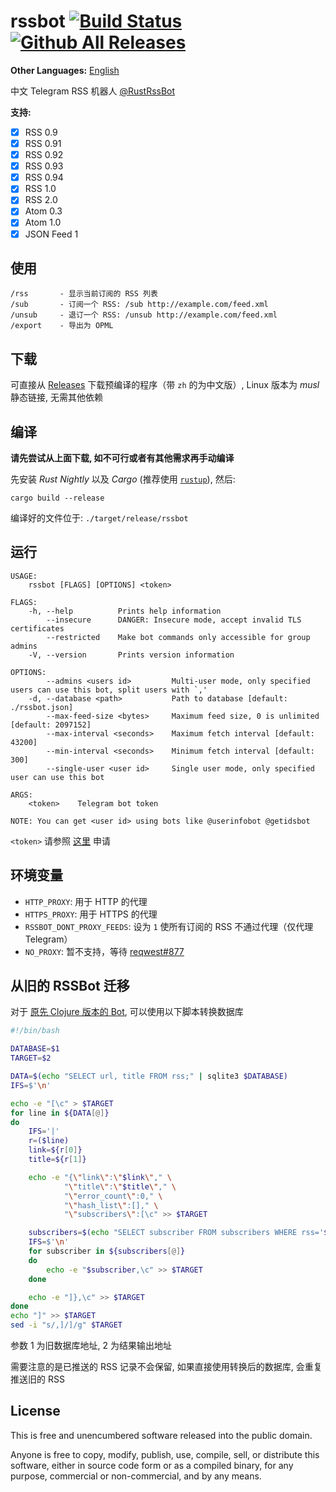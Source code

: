 # rssbot [![Build Status](https://github.com/iovxw/rssbot/workflows/Rust/badge.svg)](https://github.com/iovxw/rssbot/actions?query=workflow%3ARust) [![Github All Releases](https://img.shields.io/github/downloads/iovxw/rssbot/total.svg)](https://github.com/iovxw/rssbot/releases)

**Other Languages:** [English](README.en.md)

中文 Telegram RSS 机器人 [@RustRssBot](http://t.me/RustRssBot)

**支持:**
 - [x] RSS 0.9
 - [x] RSS 0.91
 - [x] RSS 0.92
 - [x] RSS 0.93
 - [x] RSS 0.94
 - [x] RSS 1.0
 - [x] RSS 2.0
 - [x] Atom 0.3
 - [x] Atom 1.0
 - [x] JSON Feed 1

## 使用

    /rss       - 显示当前订阅的 RSS 列表
    /sub       - 订阅一个 RSS: /sub http://example.com/feed.xml
    /unsub     - 退订一个 RSS: /unsub http://example.com/feed.xml
    /export    - 导出为 OPML

## 下载

可直接从 [Releases](https://github.com/iovxw/rssbot/releases) 下载预编译的程序（带 `zh` 的为中文版）, Linux 版本为 *musl* 静态链接, 无需其他依赖

## 编译

**请先尝试从上面下载, 如不可行或者有其他需求再手动编译**

先安装 *Rust Nightly* 以及 *Cargo* (推荐使用 [`rustup`](https://www.rustup.rs/)), 然后:

```
cargo build --release
```

编译好的文件位于: `./target/release/rssbot`

## 运行

```
USAGE:
    rssbot [FLAGS] [OPTIONS] <token>

FLAGS:
    -h, --help          Prints help information
        --insecure      DANGER: Insecure mode, accept invalid TLS certificates
        --restricted    Make bot commands only accessible for group admins
    -V, --version       Prints version information

OPTIONS:
        --admins <users id>         Multi-user mode, only specified users can use this bot, split users with `,'
    -d, --database <path>           Path to database [default: ./rssbot.json]
        --max-feed-size <bytes>     Maximum feed size, 0 is unlimited [default: 2097152]
        --max-interval <seconds>    Maximum fetch interval [default: 43200]
        --min-interval <seconds>    Minimum fetch interval [default: 300]
        --single-user <user id>     Single user mode, only specified user can use this bot

ARGS:
    <token>    Telegram bot token

NOTE: You can get <user id> using bots like @userinfobot @getidsbot
```

`<token>` 请参照 [这里](https://core.telegram.org/bots#3-how-do-i-create-a-bot) 申请

## 环境变量

- `HTTP_PROXY`: 用于 HTTP 的代理
- `HTTPS_PROXY`: 用于 HTTPS 的代理
- `RSSBOT_DONT_PROXY_FEEDS`: 设为 `1` 使所有订阅的 RSS 不通过代理（仅代理 Telegram）
- `NO_PROXY`: 暂不支持，等待 [reqwest#877](https://github.com/seanmonstar/reqwest/pull/877)

## 从旧的 RSSBot 迁移

对于 [原先 Clojure 版本的 Bot](https://github.com/iovxw/tg-rss-bot), 可以使用以下脚本转换数据库

```bash
#!/bin/bash

DATABASE=$1
TARGET=$2

DATA=$(echo "SELECT url, title FROM rss;" | sqlite3 $DATABASE)
IFS=$'\n'

echo -e "[\c" > $TARGET
for line in ${DATA[@]}
do
    IFS='|'
    r=($line)
    link=${r[0]}
    title=${r[1]}

    echo -e "{\"link\":\"$link\"," \
            "\"title\":\"$title\"," \
            "\"error_count\":0," \
            "\"hash_list\":[]," \
            "\"subscribers\":[\c" >> $TARGET

    subscribers=$(echo "SELECT subscriber FROM subscribers WHERE rss='$link';" | sqlite3 $DATABASE)
    IFS=$'\n'
    for subscriber in ${subscribers[@]}
    do
        echo -e "$subscriber,\c" >> $TARGET
    done

    echo -e "]},\c" >> $TARGET
done
echo "]" >> $TARGET
sed -i "s/,]/]/g" $TARGET
```

参数 1 为旧数据库地址, 2 为结果输出地址

需要注意的是已推送的 RSS 记录不会保留, 如果直接使用转换后的数据库, 会重复推送旧的 RSS

## License

This is free and unencumbered software released into the public domain.

Anyone is free to copy, modify, publish, use, compile, sell, or distribute this software, either in source code form or as a compiled binary, for any purpose, commercial or non-commercial, and by any means.

